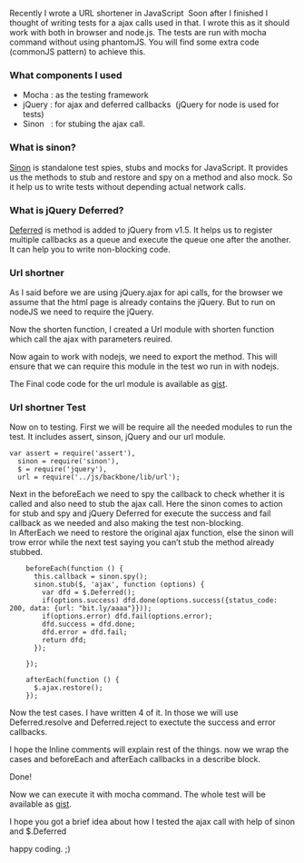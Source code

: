 Recently I wrote a URL shortener in JavaScript  Soon after I finished I thought of writing tests for a ajax calls used in that. I wrote this as it should work with both in browser and node.js. The tests are run with mocha command without using phantomJS. You will find some extra code (commonJS pattern) to achieve this.

### What components I used

-   Mocha : as the testing framework 
-   jQuery : for ajax and deferred callbacks  (jQuery for node is used for tests)
-   Sinon   : for stubing the ajax call.

### What is sinon?

[Sinon](http://sinonjs.org/) is standalone test spies, stubs and mocks for JavaScript. It provides us the methods to stub and restore and spy on a method and also mock. So it help us to write tests without depending actual network calls.

### What is jQuery Deferred?

[Deferred](http://api.jquery.com/category/deferred-object/) is method is added to jQuery from v1.5. It helps us to register multiple callbacks as a queue and execute the queue one after the another. It can help you to write non-blocking code.

### Url shortner

As I said before we are using jQuery.ajax for api calls, for the browser we assume that the html page is already contains the jQuery. But to run on nodeJS we need to require the jQuery.

Now the shorten function, I created a Url module with shorten function which call the ajax with parameters reuired.

Now again to work with nodejs, we need to export the method. This will ensure that we can require this module in the test wo run in with nodejs.

The Final code code for the url module is available as [gist](https://gist.github.com/revathskumar/5071581#file-url_shorter-js).

### Url shortner Test

Now on to testing. First we will be require all the needed modules to run the test. It includes assert, sinson, jQuery and our url module.

    var assert = require('assert'),
      sinon = require('sinon'),
      $ = require('jquery'),
      url = require('../js/backbone/lib/url');

Next in the beforeEach we need to spy the callback to check whether it is called and also need to stub the ajax call. Here the sinon comes to action for stub and spy and jQuery Deferred for execute the success and fail callback as we needed and also making the test non-blocking.  
In AfterEach we need to restore the original ajax function, else the sinon will trow error while the next test saying you can’t stub the method already stubbed.

        beforeEach(function () {
          this.callback = sinon.spy();
          sinon.stub($, 'ajax', function (options) {
            var dfd = $.Deferred();
            if(options.success) dfd.done(options.success({status_code: 200, data: {url: "bit.ly/aaaa"}}));
            if(options.error) dfd.fail(options.error);
            dfd.success = dfd.done;
            dfd.error = dfd.fail;
            return dfd;
          });
     
        });
     
        afterEach(function () {
          $.ajax.restore();
        });

Now the test cases. I have written 4 of it. In those we will use Deferred.resolve and Deferred.reject to exectute the success and error callbacks.

I hope the Inline comments will explain rest of the things. now we wrap the cases and beforeEach and afterEach callbacks in a describe block.

Done!

Now we can execute it with mocha command. The whole test will be available as [gist](https://gist.github.com/revathskumar/5071581#file-url_shorter_test-js).

I hope you got a brief idea about how I tested the ajax call with help of sinon and $.Deferred

happy coding. ;)
